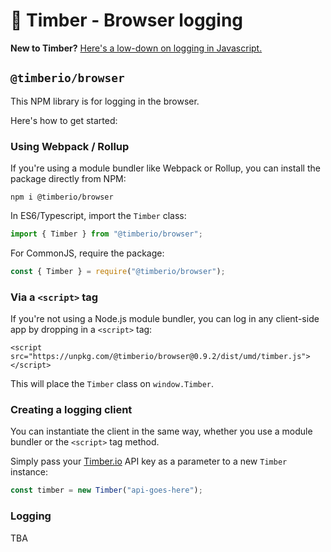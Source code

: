 # 🌲 Timber - Browser logging

**New to Timber?** [Here's a low-down on logging in Javascript.](https://github.com/timberio/timber-js)

## `@timberio/browser`

This NPM library is for logging in the browser.

Here's how to get started:

### Using Webpack / Rollup

If you're using a module bundler like Webpack or Rollup, you can install the package directly from NPM:

```
npm i @timberio/browser
```

In ES6/Typescript, import the `Timber` class:

```typescript
import { Timber } from "@timberio/browser";
```

For CommonJS, require the package:

```js
const { Timber } = require("@timberio/browser");
```

### Via a `<script>` tag

If you're not using a Node.js module bundler, you can log in any client-side app by dropping in a `<script>` tag:

```
<script src="https://unpkg.com/@timberio/browser@0.9.2/dist/umd/timber.js"></script>
```

This will place the `Timber` class on `window.Timber`.

### Creating a logging client

You can instantiate the client in the same way, whether you use a module bundler or the `<script>` tag method.

Simply pass your [Timber.io](https://timber.io) API key as a parameter to a new `Timber` instance:

```typescript
const timber = new Timber("api-goes-here");
```

### Logging

TBA
